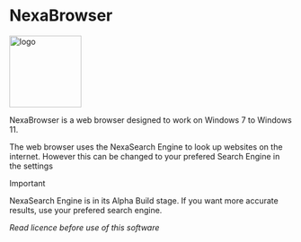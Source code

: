 # NexaBrowser
<img width="128" height="128" alt="logo" src="https://github.com/user-attachments/assets/ad66e330-8afb-4fe9-a317-cbed3c0f4b18" />

NexaBrowser is a web browser designed to work on Windows 7 to Windows 11.

The web browser uses the NexaSearch Engine to look up websites on the internet. However this can be changed to your prefered Search Engine in the settings

>[!IMPORTANT]
>NexaSearch Engine is in its Alpha Build stage. If you want more accurate results, use your prefered search engine.


_*Read licence before use of this software*_
